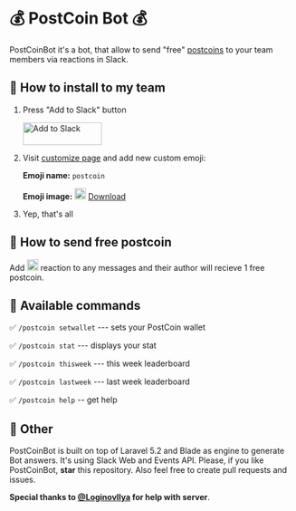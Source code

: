 :moneybag: PostCoin Bot :moneybag:
===================

PostCoinBot it's a bot, that allow to send "free" [postcoins](http://postcoin.site/) to your team members via reactions in Slack. 

## :gem: How to install to my team

1. Press "Add to Slack" button

   <a target="_blank" href="http://postcoin.io/auth/slack"><img alt="Add to Slack" height="40" width="139" src="https://platform.slack-edge.com/img/add_to_slack.png" srcset="https://platform.slack-edge.com/img/add_to_slack.png 1x, https://platform.slack-edge.com/img/add_to_slack@2x.png 2x" /></a>

2. Visit [customize page](https://cryptocompass.slack.com/customize/emoji) and add new custom emoji:
   
   **Emoji name:** `postcoin`

   **Emoji image:** <img src="https://raw.githubusercontent.com/Lisennk/PostCoinBot/master/public/postcoin-emoji.png" alt="" height="20px;"> <a target="_blank" href="https://raw.githubusercontent.com/Lisennk/PostCoinBot/master/public/postcoin-emoji.png">Download</a>
   
3. Yep, that's all

## :whale: How to send free postcoin

Add <img src="https://raw.githubusercontent.com/Lisennk/PostCoinBot/master/public/postcoin-emoji.png" alt="" height="20px;"> reaction to any messages and their author will recieve 1 free postcoin. 

## :musical_keyboard: Available commands

   :white_check_mark: `/postcoin setwallet` --- sets your PostCoin wallet

   :white_check_mark: `/postcoin stat` --- displays your stat

   :white_check_mark: `/postcoin thisweek` --- this week leaderboard

   :white_check_mark: `/postcoin lastweek` --- last week leaderboard

   :white_check_mark: `/postcoin help` -- get help

## :rose: Other

PostCoinBot is built on top of Laravel 5.2 and Blade as engine to generate Bot answers. It's using Slack Web and Events API. Please, if you like PostCoinBot, **star** this repository. Also feel free to create pull requests and issues. 

**Special thanks to [@LoginovIlya](https://github.com/LoginovIlya) for help with server**.
